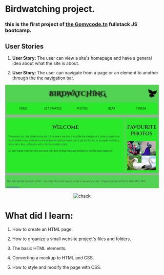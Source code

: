 # Birdwatching project.

### this is the first project of [the Gomycode.tn](https://www.gomycode.tn) fullstack JS bootcamp.

## User Stories

1. <strong>User Story:</strong> The user can view a site's homepage and have a general idea about what the site is about.

2. <strong>User Story:</strong> The user can navigate from a page or an element to another through the the navigation bar.

<p align="center">
    <img src="Screenshot.png" alt="Birdwatching" title="Birdwatching">
</p>
<p align="center" height="80px">
    <img src="validación.PNG" title="chack">
</p>

# What did I learn:


1. How to create an HTML page.

2. How to organize a small website project's files and folders.

3. The basic HTML elements.

4. Converting a mockup to HTML and CSS.

5. How to style and modify the page with CSS.